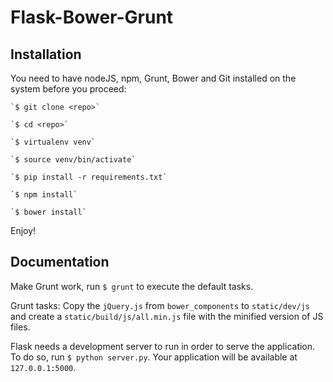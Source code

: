 # Flask-Bower-Grunt

## Installation

You need to have nodeJS, npm, Grunt, Bower and Git installed on the system before you proceed:

  	`$ git clone <repo>`

  	`$ cd <repo>`

  	`$ virtualenv venv`

  	`$ source venv/bin/activate`

  	`$ pip install -r requirements.txt`

  	`$ npm install`

  	`$ bower install`

Enjoy!

## Documentation

  Make Grunt work, run `$ grunt` to execute the default tasks. 
  
  
  Grunt tasks: Copy the `jQuery.js` from `bower_components` to `static/dev/js` and create a `static/build/js/all.min.js` file with the minified version of JS files. 
  

  Flask needs a development server to run in order to serve the application. To do so, run `$ python server.py`. Your application will be available at `127.0.0.1:5000`.

  
